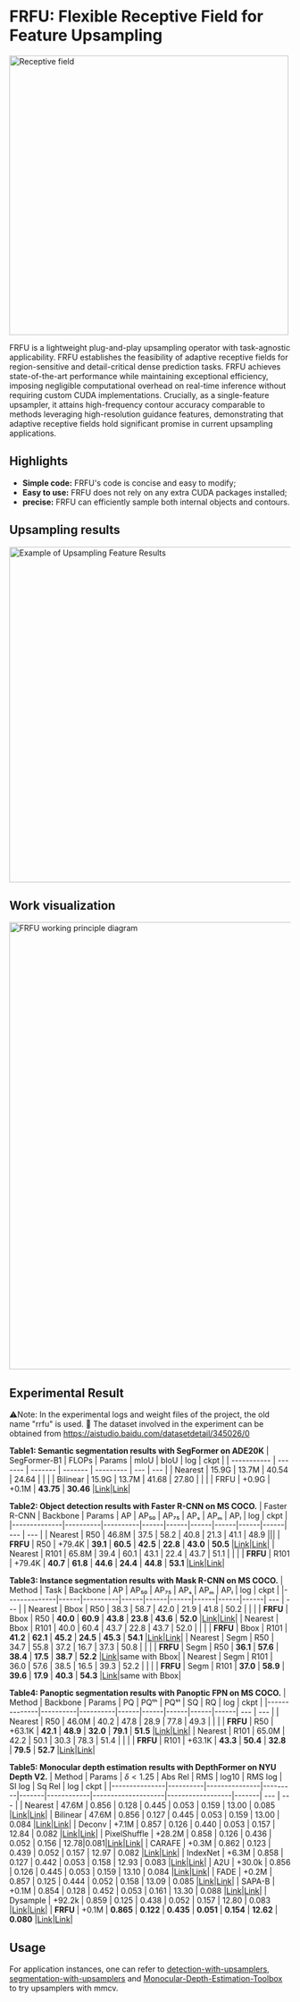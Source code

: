 # FRFU: Flexible Receptive Field for Feature Upsampling

<p align="left"><img src="/reademeImage/感受野.png" width="500" title="Receptive field"/></p>
FRFU is a lightweight plug-and-play upsampling operator with task-agnostic applicability. FRFU establishes the feasibility of adaptive receptive fields for region-sensitive and detail-critical dense prediction tasks. FRFU achieves state-of-the-art performance while maintaining exceptional efficiency, imposing negligible computational overhead on real-time inference without requiring custom CUDA implementations. Crucially, as a single-feature upsampler, it attains high-frequency contour accuracy comparable to methods leveraging high-resolution guidance features, demonstrating that adaptive receptive fields hold significant promise in current upsampling applications.


## Highlights

- **Simple code:** FRFU's code is concise and easy to modify;
- **Easy to use:** FRFU does not rely on any extra CUDA packages installed;
- **precise:** FRFU can efficiently sample both internal objects and contours.


## Upsampling results

<p align="left"><img src="/reademeImage/特征图.png" width="600" title="Example of Upsampling Feature Results"/></p>


## Work visualization

<p align="left"><img src="/reademeImage/工作原理图.png" width="800" title="FRFU working principle diagram"/></p>


## Experimental Result

:warning:Note: In the experimental logs and weight files of the project, the old name "rrfu" is used.
:file_folder: The dataset involved in the experiment can be obtained from https://aistudio.baidu.com/datasetdetail/345026/0

**Table1: Semantic segmentation results with SegFormer on ADE20K**
| SegFormer-B1 | FLOPs    | Params   | mIoU     | bIoU       |  log  | ckpt  |
| ----------- | ------- | ------- | ------- | --------- | --- | --- |
| Nearest      | 15.9G    | 13.7M    | 40.54    | 24.64      |       |       |
| Bilinear     | 15.9G    | 13.7M    | 41.68    | 27.80      |       |       |
| FRFU         | +0.9G    | +0.1M    | **43.75** | **30.46**      |[Link](https://github.com/yisi-xj/frfu/blob/main/ADE20K_segmentation/segformer_mit-b1-rrfu_160k_ade20k-512x512_log.txt)|[Link](https://github.com/yisi-code/frfu/releases/download/checkpoints/segformer_mit-b1-rrfu_160k_ade20k-512x512.pth)|

**Table2: Object detection results with Faster R-CNN on MS COCO.**
| Faster R-CNN       | Backbone | Params   | AP   | AP₅₀ | AP₇₅ | APₛ  | APₘ  | APₗ  |  log  | ckpt  |
|--------------|----------|----------|------|------|------|------|------|------| --- | --- |
| Nearest      | R50      | 46.8M    | 37.5 | 58.2 | 40.8 | 21.3 | 41.1 | 48.9 |||
| **FRFU**     | R50      | +79.4K   | **39.1** | **60.5** | **42.5** | **22.8** | **43.0** | **50.5** |[Link](https://github.com/yisi-xj/frfu/blob/main/COCO2017_detection/faster_rcnn_r50_fpn_rrfu_1x_coco.py_log.txt)|[Link](https://github.com/yisi-code/frfu/releases/download/checkpoints/faster_rcnn_r50_fpn_rrfu_1x_coco.pth)|
| Nearest      | R101     | 65.8M    | 39.4 | 60.1 | 43.1 | 22.4 | 43.7 | 51.1 |       |       |
| **FRFU**     | R101     | +79.4K   | **40.7** | **61.8** | **44.6** | **24.4** | **44.8** | **53.1** |[Link](https://github.com/yisi-xj/frfu/blob/main/COCO2017_detection/faster_rcnn_r101_fpn_rrfu_1x_coco.py_log.txt)|[Link](https://github.com/yisi-code/frfu/releases/download/checkpoints/faster_rcnn_r101_fpn_rrfu_1x_coco.pth)|

**Table3: Instance segmentation results with Mask R-CNN on MS COCO.**
| Method       | Task | Backbone | AP   | AP₅₀ | AP₇₅ | APₛ  | APₘ  | APₗ  |  log  | ckpt  |
|--------------|------|----------|------|------|------|------|------|------| --- | --- |
| Nearest      | Bbox | R50      | 38.3 | 58.7 | 42.0 | 21.9 | 41.8 | 50.2 |       |       |
| **FRFU**     | Bbox | R50      | **40.0** | **60.9** | **43.8** | **23.8** | **43.6** | **52.0** |[Link](https://github.com/yisi-xj/frfu/blob/main/COCO2017_instance/mask_rcnn_r50_fpn_rrfu_1x_coco_log.txt)|[Link](https://github.com/yisi-code/frfu/releases/download/checkpoints/mask_rcnn_r50_fpn_rrfu_1x_coco.pth)|
| Nearest      | Bbox | R101     | 40.0 | 60.4 | 43.7 | 22.8 | 43.7 | 52.0 |       |       |
| **FRFU**     | Bbox | R101     | **41.2** | **62.1** | **45.2** | **24.5** | **45.3** | **54.1** |[Link](https://github.com/yisi-xj/frfu/blob/main/COCO2017_instance/mask_rcnn_r101_fpn_rrfu_1x_coco_log.txt)|[Link](https://github.com/yisi-code/frfu/releases/download/checkpoints/mask_rcnn_r101_fpn_rrfu_1x_coco.pth)|
| Nearest      | Segm | R50      | 34.7 | 55.8 | 37.2 | 16.7 | 37.3 | 50.8 |       |       |
| **FRFU**     | Segm | R50      | **36.1** | **57.6** | **38.4** | **17.5** | **38.7** | **52.2** |[Link](https://github.com/yisi-xj/frfu/blob/main/COCO2017_instance/mask_rcnn_r50_fpn_rrfu_1x_coco_log.txt)|same with Bbox|
| Nearest      | Segm | R101     | 36.0 | 57.6 | 38.5 | 16.5 | 39.3 | 52.2 |       |       |
| **FRFU**     | Segm | R101     | **37.0** | **58.9** | **39.6** | **17.9** | **40.3** | **54.3** |[Link](https://github.com/yisi-xj/frfu/blob/main/COCO2017_instance/mask_rcnn_r101_fpn_rrfu_1x_coco_log.txt)|same with Bbox|

**Table4: Panoptic segmentation results with Panoptic FPN on MS COCO.**
| Method       | Backbone | Params   | PQ   | PQᵗʰ | PQˢᵗ | SQ   | RQ   |  log  | ckpt  |
|--------------|----------|----------|------|------|------|------|------| --- | --- |
| Nearest      | R50      | 46.0M    | 40.2 | 47.8 | 28.9 | 77.8 | 49.3 |       |       |
| **FRFU**     | R50      | +63.1K   | **42.1** | **48.9** | **32.0** | **79.1** | **51.5** |[Link](https://github.com/yisi-xj/frfu/blob/main/COCO2017_panoptic/panoptic-fpn_r50_fpn_rrfu_1x_coco_log.txt)|[Link](https://github.com/yisi-code/frfu/releases/download/checkpoints/panoptic-fpn_r50_fpn_rrfu_1x_coco.pth)|
| Nearest      | R101     | 65.0M    | 42.2 | 50.1 | 30.3 | 78.3 | 51.4 |       |       |
| **FRFU**     | R101     | +63.1K   | **43.3** | **50.4** | **32.8** | **79.5** | **52.7** |[Link](https://github.com/yisi-xj/frfu/blob/main/COCO2017_panoptic/panoptic-fpn_r101_fpn_rrfu_1x_coco_log.txt)|[Link](https://github.com/yisi-code/frfu/releases/download/checkpoints/panoptic-fpn_r101_fpn_rrfu_1x_coco.pth)|

**Table5: Monocular depth estimation results with DepthFormer on NYU Depth V2.**
| Method        | Params   | $\delta<1.25$ | Abs Rel | RMS   | log10 | RMS log | SI log | Sq Rel |  log  | ckpt  |
|---------------|----------|---------------|---------|-------|------------|--------------------|------------------|-------| --- | --- |
| Nearest       | 47.6M    | 0.856         | 0.128   | 0.445 | 0.053      | 0.159              | 13.00            | 0.085 |[Link](https://github.com/yisi-xj/frfu/blob/main/NYUv2_depth/depthformer_swint_w7_nyu_nearest_log.txt)|[Link](https://github.com/yisi-code/frfu/releases/download/checkpoints/depthformer_swint_w7_nyu_nearest.pth)|
| Bilinear      | 47.6M    | 0.856         | 0.127   | 0.445 | 0.053      | 0.159              | 13.00            | 0.084 |[Link](https://github.com/yisi-xj/frfu/blob/main/NYUv2_depth/depthformer_swint_w7_nyu_bilinear_log.txt)|[Link](https://github.com/yisi-code/frfu/releases/download/checkpoints/depthformer_swint_w7_nyu_bilinear.pth)|
| Deconv        | +7.1M    | 0.857         | 0.126   | 0.440 | 0.053      | 0.157              | 12.84            | 0.082 |[Link](https://github.com/yisi-code/frfu/blob/checkpoints/NYUv2_depth/depthformer_swint_w7_nyu_deconv_log.txt)|[Link](https://github.com/yisi-code/frfu/releases/download/checkpoints/depthformer_swint_w7_nyu_deconv.pth)|
| PixelShuffle  | +28.2M   | 0.858         | 0.126   | 0.436 | 0.052    | 0.156      | 12.78|0.081|[Link](https://github.com/yisi-code/frfu/blob/checkpoints/NYUv2_depth/depthformer_swint_w7_nyu_pixelshuffle_log.txt)|[Link](https://github.com/yisi-code/frfu/releases/download/checkpoints/depthformer_swint_w7_nyu_pixelshuffle.pth)|
| CARAFE        | +0.3M    | 0.862  | 0.123 | 0.439 | 0.052    | 0.157              | 12.97            | 0.082 |[Link](https://github.com/yisi-code/frfu/blob/checkpoints/NYUv2_depth/depthformer_swint_w7_nyu_carafe_log.txt)|[Link](https://github.com/yisi-code/frfu/releases/download/checkpoints/depthformer_swint_w7_nyu_carafe.pth)|
| IndexNet      | +6.3M    | 0.858         | 0.127   | 0.442 | 0.053      | 0.158              | 12.93            | 0.083 |[Link](https://github.com/yisi-code/frfu/blob/checkpoints/NYUv2_depth/depthformer_swint_w7_nyu_indexnet_log.txt)|[Link](https://github.com/yisi-code/frfu/releases/download/checkpoints/depthformer_swint_w7_nyu_indexnet.pth)|
| A2U           | +30.0k   | 0.856         | 0.126   | 0.445 | 0.053      | 0.159              | 13.10            | 0.084 |[Link](https://github.com/yisi-code/frfu/blob/checkpoints/NYUv2_depth/depthformer_swint_w7_nyu_a2u_log.txt)|[Link](https://github.com/yisi-code/frfu/releases/download/checkpoints/depthformer_swint_w7_nyu_a2u.pth)|
| FADE          | +0.2M    | 0.857         | 0.125   | 0.444 | 0.052    | 0.158              | 13.09            | 0.085 |[Link](https://github.com/yisi-code/frfu/blob/checkpoints/NYUv2_depth/depthformer_swint_w7_nyu_fade-nogate_log.txt)|[Link](https://github.com/yisi-code/frfu/releases/download/checkpoints/depthformer_swint_w7_nyu_fade-nogate.pth)|
| SAPA-B        | +0.1M    | 0.854         | 0.128   | 0.452 | 0.053      | 0.161              | 13.30            | 0.088 |[Link](https://github.com/yisi-code/frfu/blob/checkpoints/NYUv2_depth/depthformer_swint_w7_nyu_sapa_log.txt)|[Link](https://github.com/yisi-code/frfu/releases/download/checkpoints/depthformer_swint_w7_nyu_sapa.pth)|
| Dysample      | +92.2k   | 0.859         | 0.125   | 0.438 | 0.052    | 0.157              | 12.80            | 0.083 |[Link](https://github.com/yisi-code/frfu/blob/checkpoints/NYUv2_depth/depthformer_swint_w7_nyu_dysample-lpg4_log.txt)|[Link](https://github.com/yisi-code/frfu/releases/download/checkpoints/depthformer_swint_w7_nyu_dysample-lpg4.pth)|
| **FRFU**      | +0.1M    | **0.865**     | **0.122** | **0.435** | **0.051** | **0.154**          | **12.62**        | **0.080** |[Link](https://github.com/yisi-xj/frfu/blob/main/NYUv2_depth/depthformer_swint_w7_nyu_rrfu-0.005_log.txt)|[Link](https://github.com/yisi-code/frfu/releases/download/checkpoints/depthformer_swint_w7_nyu_rrfu.pth)|

## Usage

For application instances, one can refer to [detection-with-upsamplers](https://github.com/tiny-smart/detection-with-upsamplers), [segmentation-with-upsamplers](https://github.com/tiny-smart/segmentation-with-upsamplers) and [Monocular-Depth-Estimation-Toolbox
](https://github.com/zhyever/Monocular-Depth-Estimation-Toolbox) to try upsamplers with mmcv.

